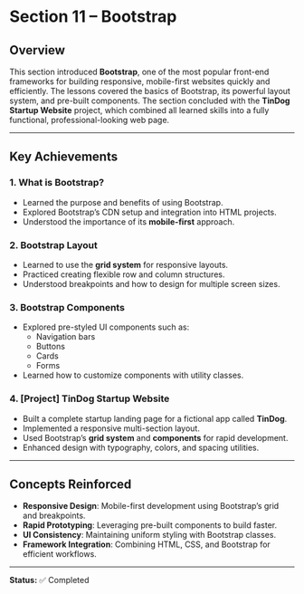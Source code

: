 # Section 11 – Bootstrap

## Overview
This section introduced **Bootstrap**, one of the most popular front-end frameworks for building responsive, mobile-first websites quickly and efficiently. The lessons covered the basics of Bootstrap, its powerful layout system, and pre-built components. The section concluded with the **TinDog Startup Website** project, which combined all learned skills into a fully functional, professional-looking web page.

---

## Key Achievements

### 1. What is Bootstrap?
- Learned the purpose and benefits of using Bootstrap.
- Explored Bootstrap’s CDN setup and integration into HTML projects.
- Understood the importance of its **mobile-first** approach.

### 2. Bootstrap Layout
- Learned to use the **grid system** for responsive layouts.
- Practiced creating flexible row and column structures.
- Understood breakpoints and how to design for multiple screen sizes.

### 3. Bootstrap Components
- Explored pre-styled UI components such as:
  - Navigation bars
  - Buttons
  - Cards
  - Forms
- Learned how to customize components with utility classes.

### 4. [Project] TinDog Startup Website
- Built a complete startup landing page for a fictional app called **TinDog**.
- Implemented a responsive multi-section layout.
- Used Bootstrap’s **grid system** and **components** for rapid development.
- Enhanced design with typography, colors, and spacing utilities.

---

## Concepts Reinforced
- **Responsive Design**: Mobile-first development using Bootstrap’s grid and breakpoints.
- **Rapid Prototyping**: Leveraging pre-built components to build faster.
- **UI Consistency**: Maintaining uniform styling with Bootstrap classes.
- **Framework Integration**: Combining HTML, CSS, and Bootstrap for efficient workflows.

---

**Status:** ✅ Completed
